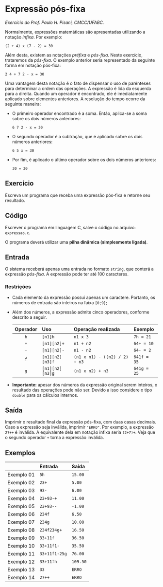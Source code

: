 # Expressão pós-fixa
*Exercício do Prof. Paulo H. Pisani, CMCC/UFABC.*

Normalmente, expressões matemáticas são apresentadas utilizando a notação
*infixa*. Por exemplo:

    (2 + 4) x (7 - 2) = 30

Além desta, existem as notações *préfixa* e *pós-fixa*. Neste exercício,
trataremos da *pós-fixa*. O exemplo anterior seria representado da seguinte
forma em notação pós-fixa:

    2 4 + 7 2 - x = 30

Uma vantagem desta notação é o fato de dispensar o uso de parênteses para 
determinar a ordem das operações. A expressão é lida da esquerda para a
direita. Quando um operador é encontrado, ele é imediatamente aplicado
sobre elementos anteriores. A resolução do tempo ocorre da seguinte maneira:

- O primeiro operador encontrado é a soma. Então, aplica-se a soma sobre os
dois números anteriores:

      6 7 2 - x = 30

- O segundo operador é a subtração, que é aplicado sobre os dois números
anteriores:

      6 5 x = 30

- Por fim, é aplicado o último operador sobre os dois números anteriores:

      30 = 30

## Exercício

Escreva um programa que receba uma expressão pós-fixa e retorne seu resultado.

## Código

Escrever o programa em linguagem C, salve o código no arquivo: `expressao.c`.

O programa deverá utilizar uma **pilha dinâmica (simplesmente ligada)**.

## Entrada

O sistema receberá apenas uma entrada no formato `string`, que conterá a
expressão *pós-fixa*. A expressão pode ter até 100 caracteres.

### Restrições

- Cada elemento da expressão possui apenas um caractere. Portanto, os números
de entrada são inteiros na faixa `[0;9]`;
- Além dos números, a expressão admite cinco operadores, conforme descrito
a seguir.

  | Operador | Uso             | Operação realizada            | Exemplo     |
  | :------: | :-------------- | :---------------------------- | :---------- |
  | `h`      | `[n1]h`         | `n1 x 3`                      | `7h = 21`   |
  | `+`      | `[n1][n2]+`     | `n1 + n2`                     | `64+ = 10`  |
  | `-`      | `[n1][n2]-`     | `n1 - n2`                     | `64- = 2`   |
  | `f`      | `[n1][n2][n3]f` | `(n1 x n1) - ((n2) / 2) + n3` | `641f = 35` |
  | `g`      | `[n1][n2][n3]g` | `(n1 x n2) + n3`              | `641g = 25` |

- **Importante:** apesar dos números da expressão original serem inteiros, o
resultado das operações pode não ser. Devido a isso considere o tipo `double`
para os cálculos internos.

## Saída

Imprimir o resultado final da expressão pós-fixa, com duas casas decimais. 
Caso a expressão seja inválida, imprimir `"ERRO"`. Por exemplo, a expressão 
`27++` é inválida. A equivalente dela em notação infixa seria `(2+7)+`. Veja 
que o segundo operador `+` torna a expressão inválida.

## Exemplos

|            | Entrada       | Saída    |
| ---------- | :------------ | :------- |
| Exemplo 01 | `5h`          | `15.00`  |
| Exemplo 02 | `23+`         | `5.00`   |
| Exemplo 03 | `93-`         | `6.00`   |
| Exemplo 04 | `23+93-+`     | `11.00`  |
| Exemplo 05 | `23+93--`     | `-1.00`  |
| Exemplo 06 | `234f`        | `6.50`   |
| Exemplo 07 | `234g`        | `10.00`  |
| Exemplo 08 | `234f234g+`   | `16.50`  |
| Exemplo 09 | `33+11f`      | `36.50`  |
| Exemplo 10 | `33+11f1-`    | `35.50`  |
| Exemplo 11 | `33+11f1-25g` | `76.00`  |
| Exemplo 12 | `33+11fh`     | `109.50` |
| Exemplo 13 | `33`          | `ERRO`   |
| Exemplo 14 | `27++`        | `ERRO`   |